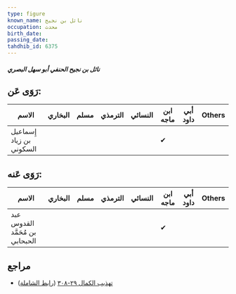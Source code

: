 ```yaml
---
type: figure
known_name: نائل بن نجيح
occupation: محدث
birth_date:
passing_date:
tahdhib_id: 6375
---
```

##### نائل بن نجيح الحنفي أبو سهل البصري

## رَوَى عَن:
| الاسم                    | البخاري | مسلم | الترمذي | النسائي | ابن ماجه | أبي داود | Others |
| ------------------------ | ------- | ---- | ------- | ------- | -------- | -------- | ------ |
| إِسماعيل بن زياد السكوني |         |      |         |         | ✔        |          |        |
## رَوَى عَنه:
| الاسم                           | البخاري | مسلم | الترمذي | النسائي | ابن ماجه | أبي داود | Others |
| ------------------------------- | ------- | ---- | ------- | ------- | -------- | -------- | ------ |
| عبد القدوس بن مُحَمَّد الحبحابي |         |      |         |         | ✔        |          |        |
## مراجع
- [تهذيب الكمال ٢٩-٣٠٨](obsidian://open?vault=Tahdhib-al-Kamal&file=Figures/٦٣٧٥-نائل%20بن%20نجيح%20الحنفي%20أبو%20سهل%20البصري) ([رابط الشاملة](https://shamela.ws/book/3722/15879))